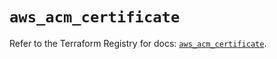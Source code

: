 # `aws_acm_certificate`

Refer to the Terraform Registry for docs: [`aws_acm_certificate`](https://registry.terraform.io/providers/hashicorp/aws/5.80.0/docs/resources/acm_certificate).
